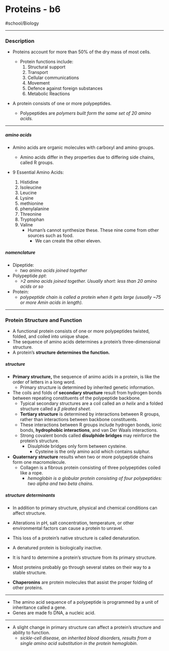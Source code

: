 # Proteins - b6
#school/Biology
- - - -
### Description
* Proteins account for more than 50% of the dry mass of most cells.
	* Protein functions include:
		1. Structural support
		2. Transport
		3. Cellular communications
		4. Movement
		5. Defence against foreign substances
		6. Metabolic Reactions

* A protein consists of one or more polypeptides.
	* Polypeptides are _polymers built form the same set of 20 amino acids._
- - - -
##### amino acids
* Amino acids are organic molecules with carboxyl and amino groups.
	* Amino acids differ in they properties due to differing side chains, called R groups.

* 9 Essential Amino Acids:
	1. Histidine
	2. Isoleucine
	3. Leucine
	4. Lysine
	5. methionine
	6. phenylalanine
	7. Threonine
	8. Tryptophan
	9. Valine
		* Human’s cannot synthesize these. These nine come from other sources such as food.
			* We can create the other eleven.

##### nomenclature
* Dipeptide:
	* _two animo acids joined together_
* Polypeptide _ppt_:
	* _>2 amino acids joined together. Usually short: less than 20 amino acids or so_
* Protein:
	* _polypeptide chain is called a protein when it gets large (usually ~75 or more Amin acids in length)._
- - - -
### Protein Structure and Function
* A functional protein consists of one or more polypeptides twisted, folded, and coiled into unique shape.
* The sequence of amino acids determines a protein’s three-dimensional structure.
* A protein’s **structure determines the function.**

##### structure
* **Primary structure,** the sequence of animo acids in a protein, is like the order of letters in a long word.
	* Primary structure is determined by inherited genetic information.
* The coils and folds of **secondary structure** result from hydrogen bonds between repeating constituents of the polypeptide backbone.
	* Typical secondary structures are a coil called an _α helix_ and a folded structure called a _β pleated sheet._
	* **Tertiary structure** is determined by interactions between R groups, rather than interactions between backbone constituents.
	* These interactions between R groups include hydrogen bonds, ionic bonds, **hydrophobic interactions**, and van Der Waals interactions.
	* Strong covalent bonds called **disulphide bridges** may reinforce the protein’s structure.
		* Disulphide bridges only form between cysteine.
			* Cysteine is the only amino acid which contains sulphur.
* **Quaternary structure** results when two or more polypeptide chains form one macromolecule.
	* Collagen is a fibrous protein consisting of three polypeptides coiled like a rope.
		* _hemoglobin is a globular protein consisting of four polypeptides: two alpha and two beta chains._

##### structure determinants
* In addition to primary structure, physical and chemical conditions can affect structure.
* Alterations in pH, salt concentration, temperature, or other environmental factors can cause a protein to unravel.
* This loss of a protein’s native structure is called denaturation.
* A denatured protein is biologically inactive.

* It is hard to determine a protein’s structure from its primary structure.
* Most proteins probably go through several states on their way to a stable structure.
* **Chaperonins** are protein molecules that assist the proper folding of other proteins.
- - - -
* The amino acid sequence of a polypeptide is programmed by a unit of inheritance called a gene.
* Genes are made fo DNA, a nucleic acid.
- - - -
* A slight change in primary structure can affect a protein’s structure and ability to function.
	* _sickle-cell disease, an inherited blood disorders, results from a single amino acid substitution in the protein hemoglobin._
